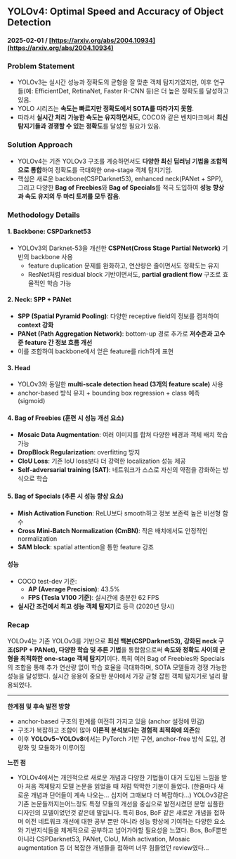 ## YOLOv4: Optimal Speed and Accuracy of Object Detection  
#### 2025-02-01 / [https://arxiv.org/abs/2004.10934](https://arxiv.org/abs/2004.10934)

### Problem Statement
- YOLOv3는 실시간 성능과 정확도의 균형을 잘 맞춘 객체 탐지기였지만, 이후 연구들(예: EfficientDet, RetinaNet, Faster R-CNN 등)은 더 높은 정확도를 달성하고 있음.
- YOLO 시리즈는 **속도는 빠르지만 정확도에서 SOTA를 따라가지 못함**.
- 따라서 **실시간 처리 가능한 속도는 유지하면서도**, COCO와 같은 벤치마크에서 **최신 탐지기들과 경쟁할 수 있는 정확도**를 달성할 필요가 있음.

### Solution Approach
- YOLOv4는 기존 YOLOv3 구조를 계승하면서도 **다양한 최신 딥러닝 기법을 조합적으로 통합**하여 정확도를 극대화한 one-stage 객체 탐지기임.
- 핵심은 새로운 backbone(CSPDarknet53), enhanced neck(PANet + SPP), 그리고 다양한 **Bag of Freebies**와 **Bag of Specials**를 적극 도입하여 **성능 향상과 속도 유지의 두 마리 토끼를 모두 잡음**.

### Methodology Details

#### 1. **Backbone: CSPDarknet53**
- YOLOv3의 Darknet-53을 개선한 **CSPNet(Cross Stage Partial Network)** 기반의 backbone 사용
  - feature duplication 문제를 완화하고, 연산량은 줄이면서도 정확도는 유지
  - ResNet처럼 residual block 기반이면서도, **partial gradient flow** 구조로 효율적인 학습 가능

#### 2. **Neck: SPP + PANet**
- **SPP (Spatial Pyramid Pooling)**: 다양한 receptive field의 정보를 캡처하여 **context 강화**
- **PANet (Path Aggregation Network)**: bottom-up 경로 추가로 **저수준과 고수준 feature 간 정보 흐름 개선**
- 이를 조합하여 backbone에서 얻은 feature를 rich하게 표현

#### 3. **Head**  
- YOLOv3와 동일한 **multi-scale detection head (3개의 feature scale)** 사용  
- anchor-based 방식 유지 + bounding box regression + class 예측 (sigmoid)

#### 4. **Bag of Freebies (훈련 시 성능 개선 요소)**  
- **Mosaic Data Augmentation**: 여러 이미지를 합쳐 다양한 배경과 객체 배치 학습 가능
- **DropBlock Regularization**: overfitting 방지
- **CIoU Loss**: 기존 IoU loss보다 더 강력한 localization 성능 제공
- **Self-adversarial training (SAT)**: 네트워크가 스스로 자신의 약점을 강화하는 방식으로 학습

#### 5. **Bag of Specials (추론 시 성능 향상 요소)**  
- **Mish Activation Function**: ReLU보다 smooth하고 정보 보존력 높은 비선형 함수
- **Cross Mini-Batch Normalization (CmBN)**: 작은 배치에서도 안정적인 normalization
- **SAM block**: spatial attention을 통한 feature 강조

#### 성능
- COCO test-dev 기준:
  - **AP (Average Precision)**: 43.5%
  - **FPS (Tesla V100 기준)**: 실시간에 충분한 62 FPS
- **실시간 조건에서 최고 성능 객체 탐지기**로 등극 (2020년 당시)

### Recap
YOLOv4는 기존 YOLOv3를 기반으로 **최신 백본(CSPDarknet53), 강화된 neck 구조(SPP + PANet), 다양한 학습 및 추론 기법**을 통합함으로써 **속도와 정확도 사이의 균형을 최적화한 one-stage 객체 탐지기**이다. 특히 여러 Bag of Freebies와 Specials의 조합을 통해 추가 연산량 없이 학습 효율을 극대화하며, SOTA 모델들과 경쟁 가능한 성능을 달성했다. 실시간 응용이 중요한 분야에서 가장 균형 잡힌 객체 탐지기로 널리 활용되었다.

---

**한계점 및 후속 발전 방향**
- anchor-based 구조의 한계를 여전히 가지고 있음 (anchor 설정에 민감)
- 구조가 복잡하고 조합이 많아 **이론적 분석보다는 경험적 최적화에 의존**함
- 이후 **YOLOv5~YOLOv8**에서는 PyTorch 기반 구현, anchor-free 방식 도입, 경량화 및 모듈화가 이루어짐

**느낀 점**
- YOLOv4에서는 개인적으로 새로운 개념과 다양한 기법들이 대거 도입된 느낌을 받아 처음 객체탐지 모델 논문을 읽었을 때 처럼 막막한 기분이 들었다. (한줄마다 새로운 개념과 단어들이 계속 나오는... 심지어 그때보다 더 복잡하다...) YOLOv3같은 기존 논문들까지는어느정도 특정 모듈의 개선을 중심으로 발전시켰던 분명 심플한 디자인의 모델이었던것 같은데 말입니다. 특히 Bos, BoF 같은 새로운 개념을 접하며 이전 네트워크 개선에 대한 공부 뿐만 아니라 성능 향상에 기여하는 다양한 요소와 기반지식들을 체계적으로 공부하고 넘어가야할 필요성을 느꼈다. Bos, BoF뿐만 아니라 CSPDarknet53, PANet, CIoU, Mish activation, Mosaic augmentation 등 더 복잡한 개념들을 접하며 너무 힘들었던 review였다...
